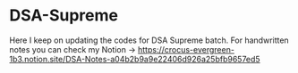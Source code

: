 # DSA-Supreme
Here I keep on updating the codes for DSA Supreme batch. 
For handwritten notes you can check my Notion -> https://crocus-evergreen-1b3.notion.site/DSA-Notes-a04b2b9a9e22406d926a25bfb9657ed5
